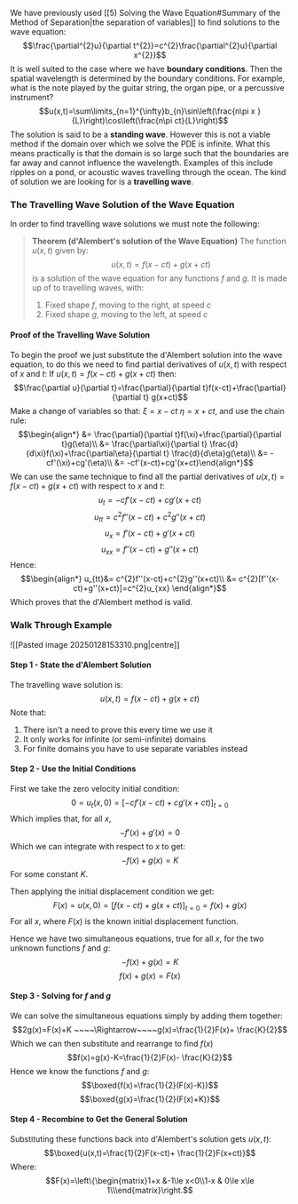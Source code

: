 We have previously used [[5) Solving the Wave Equation#Summary of the Method of Separation|the separation of variables]] to find solutions to the wave equation:
$$\frac{\partial^{2}u}{\partial t^{2}}=c^{2}\frac{\partial^{2}u}{\partial x^{2}}$$
It is well suited to the case where we have **boundary conditions**. Then the spatial wavelength is determined by the boundary conditions. For example, what is the note played by the guitar string, the organ pipe, or a percussive instrument?
$$u(x,t)=\sum\limits_{n=1}^{\infty}b_{n}\sin\left(\frac{n\pi x }{L}\right)\cos\left(\frac{n\pi ct}{L}\right)$$
The solution is said to be a **standing wave**.
However this is not a viable method if the domain over which we solve the PDE is infinite.
What this means practically is that the domain is so large such that the boundaries are far away and cannot influence the wavelength.
Examples of this include ripples on a pond, or acoustic waves travelling through the ocean.
The kind of solution we are looking for is a **travelling wave**.
### The Travelling Wave Solution of the Wave Equation
In order to find travelling wave solutions we must note the following:

> **Theorem (d'Alembert's solution of the Wave Equation)**
> The function $u(x,t)$ given by:
> $$u(x,t)=f(x-ct)+g(x+ct)$$
> is a solution of the wave equation for any functions $f$ and $g$. It is made up of to travelling waves, with:
> 1) Fixed shape $f$, moving to the right, at speed $c$
> 2) Fixed shape $g$, moving to the left, at speed $c$

#### Proof of the Travelling Wave Solution
To begin the proof we just substitute the d'Alembert solution into the wave equation, to do this we need to find partial derivatives of $u(x,t)$ with respect of $x$ and $t$:
If $u(x,t)=f(x-ct)+g(x+ct)$ then:
$$\frac{\partial u}{\partial t}=\frac{\partial}{\partial t}f(x-ct)+\frac{\partial}
{\partial t} g(x+ct)$$
Make a change of variables so that: $\xi=x-ct$ $\eta=x+ct$, and use the chain rule:
$$\begin{align*}
&= \frac{\partial}{\partial t}f(\xi)+\frac{\partial}{\partial t}g(\eta)\\
&= \frac{\partial\xi}{\partial t}
\frac{d}{d\xi}f(\xi)+\frac{\partial\eta}{\partial t} \frac{d}{d\eta}g(\eta)\\
&= -cf'(\xi)+cg'(\eta)\\
&= -cf'(x-ct)+cg'(x+ct)\end{align*}$$
We can use the same technique to find all the partial derivatives of $u(x,t)=f(x-ct)+g(x+ct)$ with respect to $x$ and $t$:
$$u_t=-cf'(x-ct)+cg'(x+ct)$$
$$u_{tt}=c^{2}f''(x-ct)+c^{2}g''(x+ct)$$
$$u_{x}=f'(x-ct)+g'(x+ct)$$
$$u_{xx}=f''(x-ct)+g''(x+ct)$$
Hence:
$$\begin{align*}
u_{tt}&= c^{2}f''(x-ct)+c^{2}g''(x+ct)\\
&= c^{2}[f''(x-ct)+g''(x+ct)]=c^{2}u_{xx}
\end{align*}$$
Which proves that the d'Alembert method is valid.
### Walk Through Example 
![[Pasted image 20250128153310.png|centre]]
#### Step 1 - State the d'Alembert Solution
The travelling wave solution is:
$$u(x,t)=f(x-ct)+g(x+ct)$$
Note that:
1) There isn't a need to prove this every time we use it
2) It only works for infinite (or semi-infinite) domains
3) For finite domains you have to use separate variables instead
#### Step 2 - Use the Initial Conditions
First we take the zero velocity initial condition:
$$0=u_t(x,0)=[-cf'(x-ct)+cg'(x+ct)]_{t=0}$$
Which implies that, for all $x$,
$$-f'(x)+g'(x)=0$$
Which we can integrate with respect to $x$ to get:
$$-f(x)+g(x)=K$$
For some constant $K$.

Then applying the initial displacement condition we get:
$$F(x)=u(x,0)=[f(x-ct)+g(x+ct)]_{t=0}=f(x)+g(x)$$
For all $x$, where $F(x)$ is the known initial displacement function.

Hence we have two simultaneous equations, true for all $x$, for the two unknown functions $f$ and $g$:
$$-f(x)+g(x)=K$$
$$f(x)+g(x)=F(x)$$
#### Step 3 - Solving for $f$ and $g$
We can solve the simultaneous equations simply by adding them together:
$$2g(x)=F(x)+K ~~~~\Rightarrow~~~~g(x)=\frac{1}{2}F(x)+ \frac{K}{2}$$
Which we can then substitute and rearrange to find $f(x)$
$$f(x)=g(x)-K=\frac{1}{2}F(x)- \frac{K}{2}$$
Hence we know the functions $f$ and $g$:
$$\boxed{f(x)=\frac{1}{2}(F(x)-K)}$$
$$\boxed{g(x)=\frac{1}{2}(F(x)+K)}$$
#### Step 4 - Recombine to Get the General Solution
Substituting these functions back into d'Alembert's solution gets $u(x,t)$:
$$\boxed{u(x,t)=\frac{1}{2}F(x-ct)+ \frac{1}{2}F(x+ct)}$$
Where:
$$F(x)=\left\{\begin{matrix}1+x &-1\le x<0\\1-x & 0\le x\le 1\\\end{matrix}\right.$$